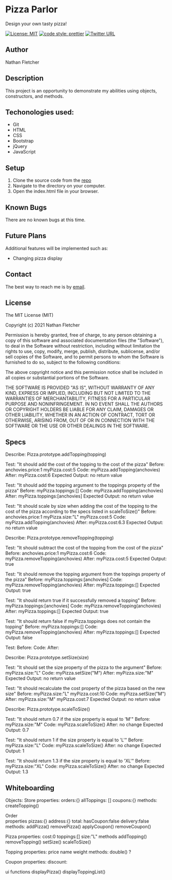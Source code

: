 # Pizza Parlor
Design your own tasty pizza!

[![License: MIT](https://img.shields.io/badge/License-MIT-yellow.svg)](https://opensource.org/licenses/MIT)
[![code style: prettier](https://img.shields.io/badge/code_style-prettier-ff69b4.svg?style=flat-square)](https://github.com/prettier/prettier)
[![Twitter URL](https://img.shields.io/twitter/url/https/twitter.com/nathan_fletcher.svg?style=social&label=Follow%20%40nathan_fletcher)](https://twitter.com/nathan_fletcher)

## Author

Nathan Fletcher

## Description

This project is an opportunity to demonstrate my abilities using objects, constructors, and methods.

## Techonologies used:

- Git
- HTML
- CSS
- Bootstrap
- jQuery
- JavaScript

## Setup

1. Clone the source code from the [repo](https://github.com/nathanfletch/pizza-parlor)
2. Navigate to the directory on your computer.
3. Open the index.html file in your browser.


## Known Bugs

There are no known bugs at this time.

## Future Plans

Additional features will be implemented such as:

- Changing pizza display

## Contact

The best way to reach me is by [email](mailto:nathan.fletcher@gmail.com).

## License

The MIT License (MIT)

Copyright (c) 2021 Nathan Fletcher

Permission is hereby granted, free of charge, to any person obtaining a copy of this software and associated documentation files (the "Software"), to deal in the Software without restriction, including without limitation the rights to use, copy, modify, merge, publish, distribute, sublicense, and/or sell copies of the Software, and to permit persons to whom the Software is furnished to do so, subject to the following conditions:

The above copyright notice and this permission notice shall be included in all copies or substantial portions of the Software.

THE SOFTWARE IS PROVIDED "AS IS", WITHOUT WARRANTY OF ANY KIND, EXPRESS OR IMPLIED, INCLUDING BUT NOT LIMITED TO THE WARRANTIES OF MERCHANTABILITY, FITNESS FOR A PARTICULAR PURPOSE AND NONINFRINGEMENT. IN NO EVENT SHALL THE AUTHORS OR COPYRIGHT HOLDERS BE LIABLE FOR ANY CLAIM, DAMAGES OR OTHER LIABILITY, WHETHER IN AN ACTION OF CONTRACT, TORT OR OTHERWISE, ARISING FROM, OUT OF OR IN CONNECTION WITH THE SOFTWARE OR THE USE OR OTHER DEALINGS IN THE SOFTWARE.

## Specs

Describe: Pizza.prototype.addTopping(topping)

Test: "It should add the cost of the topping to the cost of the pizza"
Before: anchovies.price:1
myPizza.cost:5
Code: myPizza.addTopping(anchovies)
After: myPizza.cost:6
Expected Output: no return value

Test: "It should add the topping argument to the toppings property of the pizza"
Before: myPizza.toppings:[]
Code: myPizza.addTopping(anchovies)
After: myPizza.toppings:[anchovies]
Expected Output: no return value

Test: "It should scale by size when adding the cost of the topping to the cost of the pizza according to the specs listed in scaleToSize()"
Before: anchovies.price:1
myPizza.size:"L"
myPizza.cost:5
Code: myPizza.addTopping(anchovies)
After: myPizza.cost:6.3
Expected Output: no return value

Describe: Pizza.prototype.removeTopping(topping)

Test: "It should subtract the cost of the topping from the cost of the pizza"
Before: anchovies.price:1
myPizza.cost:6
Code: myPizza.removeTopping(anchovies)
After: myPizza.cost:5
Expected Output: true

Test: "It should remove the topping argument from the toppings property of the pizza"
Before: myPizza.toppings:[anchovies]
Code: myPizza.removeTopping(anchovies)
After: myPizza.toppings:[]
Expected Output: true

Test: "It should return true if it successfully removed a topping"
Before: myPizza.toppings:[anchovies]
Code: myPizza.removeTopping(anchovies)
After: myPizza.toppings:[]
Expected Output: true

Test: "It should return false if myPizza.toppings does not contain the topping"
Before: myPizza.toppings:[]
Code: myPizza.removeTopping(anchovies)
After: myPizza.toppings:[]
Expected Output: false

Test: 
Before: 
Code: 
After: 

Describe: Pizza.prototype.setSize(size)

Test: "It should set the size property of the pizza to the argument"
Before: myPizza.size:"L"
Code: myPizza.setSize("M")
After: myPizza.size:"M"
Expected Output: no return value

Test: "It should recalculate the cost property of the pizza based on the new size"
Before: myPizza.size:"L"
myPizza.cost:10
Code: myPizza.setSize("M")
After: myPizza.size:"M"
myPizza.cost:7
Expected Output: no return value


Describe: Pizza.prototype.scaleToSize()

Test: "It should return 0.7 if the size property is equal to 'M'"
Before: myPizza.size:"M"
Code: myPizza.scaleToSize()
After: no change
Expected Output: 0.7

Test: "It should return 1 if the size property is equal to 'L'"
Before: myPizza.size:"L"
Code: myPizza.scaleToSize()
After: no change
Expected Output: 1

Test: "It should return 1.3 if the size property is equal to 'XL'"
Before: myPizza.size:"XL"
Code: myPizza.scaleToSize()
After: no change
Expected Output: 1.3

## Whiteboarding

Objects: 
Store
  properties:
    orders:{}
    allToppings: []
    coupons:{}
    <!-- totalRevenue: -->
  methods:
    createTopping()
    
Order    
  properties
    pizzas:{}
    address:{}
    total:
    hasCoupon:false
    delivery:false
  methods:
    addPizza()
    removePizza()
    applyCoupon()
    removeCoupon()

Pizza 
  properties:
    cost:0
    toppings:[]
    size:"L"
  methods
    addTopping()
    removeTopping()
    setSize()
    scaleToSize()

Topping
  properties: 
    price
    name
    weight
  methods:
    double() ?

Coupon
  properties:
    discount:
  

ui functions
  displayPizza()
  displayToppingList()
